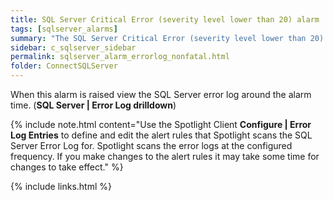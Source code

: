 ```yaml
---
title: ﻿SQL Server Critical Error (severity level lower than 20) alarm
tags: [sqlserver_alarms]
summary: "The SQL Server Critical Error (severity level lower than 20) alarm becomes active when Spotlight Enterprise detects a new error message  that contains one of the following log entries: 'Severity: 17', 'Severity: 18', 'Severity: 19' in the SQL Sever error log."
sidebar: c_sqlserver_sidebar
permalink: sqlserver_alarm_errorlog_nonfatal.html
folder: ConnectSQLServer
---
```


When this alarm is raised view the SQL Server error log around the alarm time. (**SQL Server \| Error Log drilldown**)

{% include note.html content="Use the Spotlight Client **Configure \| Error Log Entries** to define and edit the alert rules that Spotlight scans the SQL Server Error Log for. Spotlight scans the error logs at the configured frequency. If you make changes to the alert rules it may take some time for changes to take effect." %}

{% include links.html %}
